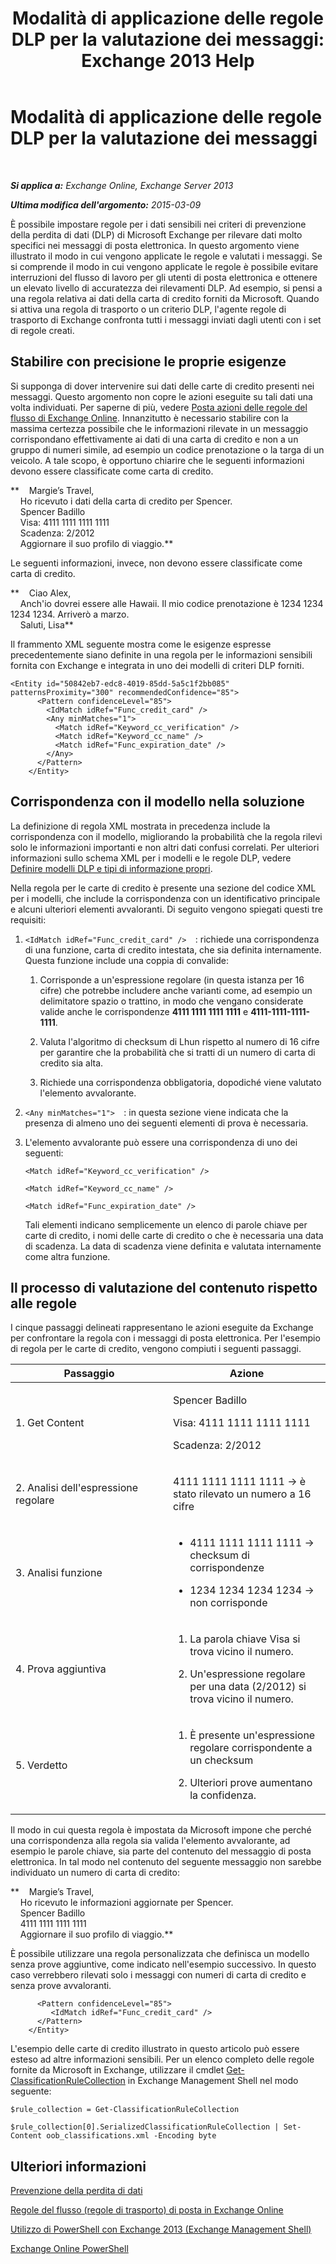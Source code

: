 ﻿---
title: 'Modalità di applicazione delle regole DLP per la valutazione dei messaggi: Exchange 2013 Help'
TOCTitle: Modalità di applicazione delle regole DLP per la valutazione dei messaggi
ms:assetid: 1ac77020-26ff-410c-ab09-4f28a99d67a1
ms:mtpsurl: https://technet.microsoft.com/it-it/library/Dn329050(v=EXCHG.150)
ms:contentKeyID: 56269662
ms.date: 05/22/2018
mtps_version: v=EXCHG.150
ms.translationtype: MT
---

# Modalità di applicazione delle regole DLP per la valutazione dei messaggi

 

_**Si applica a:** Exchange Online, Exchange Server 2013_

_**Ultima modifica dell'argomento:** 2015-03-09_

È possibile impostare regole per i dati sensibili nei criteri di prevenzione della perdita di dati (DLP) di Microsoft Exchange per rilevare dati molto specifici nei messaggi di posta elettronica. In questo argomento viene illustrato il modo in cui vengono applicate le regole e valutati i messaggi. Se si comprende il modo in cui vengono applicate le regole è possibile evitare interruzioni del flusso di lavoro per gli utenti di posta elettronica e ottenere un elevato livello di accuratezza dei rilevamenti DLP. Ad esempio, si pensi a una regola relativa ai dati della carta di credito forniti da Microsoft. Quando si attiva una regola di trasporto o un criterio DLP, l'agente regole di trasporto di Exchange confronta tutti i messaggi inviati dagli utenti con i set di regole creati.

## Stabilire con precisione le proprie esigenze

Si supponga di dover intervenire sui dati delle carte di credito presenti nei messaggi. Questo argomento non copre le azioni eseguite su tali dati una volta individuati. Per saperne di più, vedere [Posta azioni delle regole del flusso di Exchange Online](https://technet.microsoft.com/it-it/library/jj919237\(v=exchg.150\)). Innanzitutto è necessario stabilire con la massima certezza possibile che le informazioni rilevate in un messaggio corrispondano effettivamente ai dati di una carta di credito e non a un gruppo di numeri simile, ad esempio un codice prenotazione o la targa di un veicolo. A tale scopo, è opportuno chiarire che le seguenti informazioni devono essere classificate come carta di credito.

**    Margie’s Travel,  
    Ho ricevuto i dati della carta di credito per Spencer.  
    Spencer Badillo  
    Visa: 4111 1111 1111 1111  
    Scadenza: 2/2012  
    Aggiornare il suo profilo di viaggio.**

Le seguenti informazioni, invece, non devono essere classificate come carta di credito.

**    Ciao Alex,  
    Anch'io dovrei essere alle Hawaii. Il mio codice prenotazione è 1234 1234 1234 1234. Arriverò a marzo.  
    Saluti, Lisa**

Il frammento XML seguente mostra come le esigenze espresse precedentemente siano definite in una regola per le informazioni sensibili fornita con Exchange e integrata in uno dei modelli di criteri DLP forniti.

    <Entity id="50842eb7-edc8-4019-85dd-5a5c1f2bb085" patternsProximity="300" recommendedConfidence="85">
          <Pattern confidenceLevel="85">
            <IdMatch idRef="Func_credit_card" />
            <Any minMatches="1">
              <Match idRef="Keyword_cc_verification" />
              <Match idRef="Keyword_cc_name" />
              <Match idRef="Func_expiration_date" />
            </Any>
          </Pattern>
        </Entity>

## Corrispondenza con il modello nella soluzione

La definizione di regola XML mostrata in precedenza include la corrispondenza con il modello, migliorando la probabilità che la regola rilevi solo le informazioni importanti e non altri dati confusi correlati. Per ulteriori informazioni sullo schema XML per i modelli e le regole DLP, vedere [Definire modelli DLP e tipi di informazione propri](define-your-own-dlp-templates-and-information-types-exchange-2013-help.md).

Nella regola per le carte di credito è presente una sezione del codice XML per i modelli, che include la corrispondenza con un identificativo principale e alcuni ulteriori elementi avvaloranti. Di seguito vengono spiegati questi tre requisiti:

1.  `<IdMatch idRef="Func_credit_card" />  `: richiede una corrispondenza di una funzione, carta di credito intestata, che sia definita internamente. Questa funzione include una coppia di convalide:
    
    1.  Corrisponde a un'espressione regolare (in questa istanza per 16 cifre) che potrebbe includere anche varianti come, ad esempio un delimitatore spazio o trattino, in modo che vengano considerate valide anche le corrispondenze **4111 1111 1111 1111** e **4111-1111-1111-1111**.
    
    2.  Valuta l'algoritmo di checksum di Lhun rispetto al numero di 16 cifre per garantire che la probabilità che si tratti di un numero di carta di credito sia alta.
    
    3.  Richiede una corrispondenza obbligatoria, dopodiché viene valutato l'elemento avvalorante.

2.  `<Any minMatches="1">  `: in questa sezione viene indicata che la presenza di almeno uno dei seguenti elementi di prova è necessaria.

3.  L'elemento avvalorante può essere una corrispondenza di uno dei seguenti:
    
    `<Match idRef="Keyword_cc_verification" />`
    
    `<Match idRef="Keyword_cc_name" />`
    
    `<Match idRef="Func_expiration_date" />`
    
    Tali elementi indicano semplicemente un elenco di parole chiave per carte di credito, i nomi delle carte di credito o che è necessaria una data di scadenza. La data di scadenza viene definita e valutata internamente come altra funzione.

## Il processo di valutazione del contenuto rispetto alle regole

I cinque passaggi delineati rappresentano le azioni eseguite da Exchange per confrontare la regola con i messaggi di posta elettronica. Per l'esempio di regola per le carte di credito, vengono compiuti i seguenti passaggi.


<table>
<colgroup>
<col style="width: 50%" />
<col style="width: 50%" />
</colgroup>
<thead>
<tr class="header">
<th>Passaggio</th>
<th>Azione</th>
</tr>
</thead>
<tbody>
<tr class="odd">
<td><p>1. Get Content</p></td>
<td><p>Spencer Badillo</p>
<p>Visa: 4111 1111 1111 1111</p>
<p>Scadenza: 2/2012</p></td>
</tr>
<tr class="even">
<td><p>2. Analisi dell'espressione regolare</p></td>
<td><p>4111 1111 1111 1111 -&gt; è stato rilevato un numero a 16 cifre</p></td>
</tr>
<tr class="odd">
<td><p>3. Analisi funzione</p></td>
<td><ul>
<li><p>4111 1111 1111 1111 -&gt; checksum di corrispondenze</p></li>
<li><p>1234 1234 1234 1234 -&gt; non corrisponde</p></li>
</ul></td>
</tr>
<tr class="even">
<td><p>4. Prova aggiuntiva</p></td>
<td><ol>
<li><p>La parola chiave Visa si trova vicino il numero.</p></li>
<li><p>Un'espressione regolare per una data (2/2012) si trova vicino il numero.</p></li>
</ol></td>
</tr>
<tr class="odd">
<td><p>5. Verdetto</p></td>
<td><ol>
<li><p>È presente un'espressione regolare corrispondente a un checksum</p></li>
<li><p>Ulteriori prove aumentano la confidenza.</p></li>
</ol>
<p></p></td>
</tr>
</tbody>
</table>


Il modo in cui questa regola è impostata da Microsoft impone che perché una corrispondenza alla regola sia valida l'elemento avvalorante, ad esempio le parole chiave, sia parte del contenuto del messaggio di posta elettronica. In tal modo nel contenuto del seguente messaggio non sarebbe individuato un numero di carta di credito:

**    Margie’s Travel,  
    Ho ricevuto le informazioni aggiornate per Spencer.  
    Spencer Badillo  
    4111 1111 1111 1111  
    Aggiornare il suo profilo di viaggio.**

È possibile utilizzare una regola personalizzata che definisca un modello senza prove aggiuntive, come indicato nell'esempio successivo. In questo caso verrebbero rilevati solo i messaggi con numeri di carta di credito e senza prove avvaloranti.

``` 
      <Pattern confidenceLevel="85">
         <IdMatch idRef="Func_credit_card" />
      </Pattern>
    </Entity>
```

L'esempio delle carte di credito illustrato in questo articolo può essere esteso ad altre informazioni sensibili. Per un elenco completo delle regole fornite da Microsoft in Exchange, utilizzare il cmdlet [Get-ClassificationRuleCollection](https://technet.microsoft.com/it-it/library/jj218696\(v=exchg.150\)) in Exchange Management Shell nel modo seguente:

    $rule_collection = Get-ClassificationRuleCollection

    $rule_collection[0].SerializedClassificationRuleCollection | Set-Content oob_classifications.xml -Encoding byte

## Ulteriori informazioni

[Prevenzione della perdita di dati](technical-overview-of-dlp-data-loss-prevention-in-exchange.md)

[Regole del flusso (regole di trasporto) di posta in Exchange Online](https://technet.microsoft.com/it-it/library/jj919238\(v=exchg.150\))

[Utilizzo di PowerShell con Exchange 2013 (Exchange Management Shell)](https://technet.microsoft.com/it-it/library/bb123778\(v=exchg.150\))

[Exchange Online PowerShell](https://technet.microsoft.com/it-it/library/jj200677\(v=exchg.150\))

